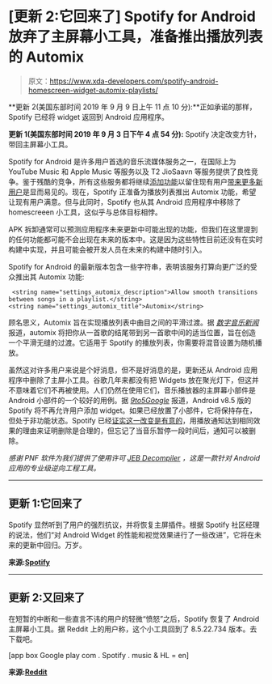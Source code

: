 # [更新 2:它回来了] Spotify for Android 放弃了主屏幕小工具，准备推出播放列表的 Automix

> 原文：<https://www.xda-developers.com/spotify-android-homescreen-widget-automix-playlists/>

**更新 2(美国东部时间 2019 年 9 月 9 日上午 11 点 10 分):**正如承诺的那样，Spotify 已经将 widget 返回到 Android 应用程序。

**更新 1(美国东部时间 2019 年 9 月 3 日下午 4 点 54 分):** Spotify 决定改变方针，带回主屏幕小工具。

Spotify for Android 是许多用户首选的音乐流媒体服务之一，在国际上为 YouTube Music 和 Apple Music 等服务以及 T2 JioSaavn 等服务提供了良性竞争。鉴于残酷的竞争，所有这些服务都将继续[添加功能](https://www.xda-developers.com/spotify-tests-social-listening-feature/)以留住现有用户[带来更多新用户](https://www.xda-developers.com/spotify-playlist-only-app-stations/)是显而易见的。现在，Spotify 正准备为播放列表推出 Automix 功能，希望让现有用户满意。但与此同时，Spotify 也从其 Android 应用程序中移除了 homescreeen 小工具，这似乎与总体目标相悖。

APK 拆卸通常可以预测应用程序未来更新中可能出现的功能，但我们在这里提到的任何功能都可能不会出现在未来的版本中。这是因为这些特性目前还没有在实时构建中实现，并且可能会被开发人员在未来的构建中随时引入。

Spotify for Android 的最新版本包含一些字符串，表明该服务打算向更广泛的受众推出其 Automix 功能:

```
 <string name="settings_automix_description">Allow smooth transitions between songs in a playlist.</string>
<string name="settings_automix_title">Automix</string> 
```

顾名思义，Automix 旨在实现播放列表中曲目之间的平滑过渡。据 [*数字音乐新闻*](https://www.digitalmusicnews.com/2018/04/12/spotify-auto-mix-dj-feature/) 报道，automix 将把你从一首歌的结尾带到另一首歌中间的适当位置，旨在创造一个平滑无缝的过渡。它适用于 Spotify 的播放列表，你需要将混音设置为随机播放。

虽然这对许多用户来说是个好消息，但不是好消息的是，更新还从 Android 应用程序中删除了主屏小工具。谷歌几年来都没有把 Widgets 放在聚光灯下，但这并不意味着它们不再被使用。人们仍然在使用它们，音乐播放器的主屏幕小部件是 Android 小部件的一个较好的用例。据 *[9to5Google](https://9to5google.com/2019/08/13/spotify-android-widget-homescreen-removed/)* 报道，Android v8.5 版的 Spotify 将不再允许用户添加 widget。如果已经放置了小部件，它将保持存在，但处于非功能状态。Spotify 已经[证实这一改变是有意的](https://community.spotify.com/t5/Android/Android-Widget-Removal/m-p/4800301)，用播放通知达到相同效果的理由来证明删除是合理的，但忘记了当音乐暂停一段时间后，通知可以被删除。

*感谢 PNF 软件为我们提供了使用许可 [JEB Decompiler](https://www.pnfsoftware.com/?aid=xdadev) ，这是一款针对 Android 应用的专业级逆向工程工具。*

* * *

## 更新 1:它回来了

Spotify 显然听到了用户的强烈抗议，并将恢复主屏插件。根据 Spotify 社区经理的说法，他们“对 Android Widget 的性能和视觉效果进行了一些改进”，它将在未来的更新中回归。万岁。

**来源:[Spotify](https://community.spotify.com/t5/Live-Ideas/Android-Android-Widget/idc-p/4816559#M183115)**

* * *

## 更新 2:又回来了

在短暂的中断和一些直言不讳的用户的轻微“愤怒”之后，Spotify 恢复了 Android 主屏幕小工具。据 Reddit 上的用户称，这个小工具回到了 8.5.22.734 版本。去下载吧。

[app box Google play com . Spotify . music & HL = en]

**来源:[Reddit](https://www.reddit.com/r/spotify/comments/d1mtln/spotify_android_widget_is_back/)**